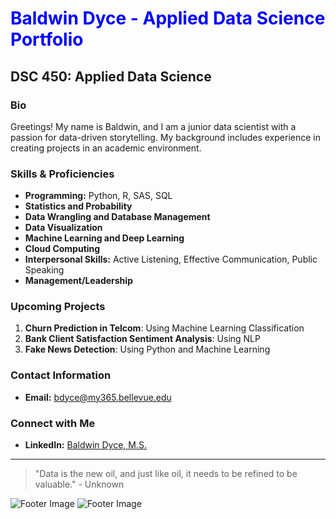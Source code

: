 <h1 style="color: blue;">Baldwin Dyce - Applied Data Science Portfolio</h1>

## DSC 450: Applied Data Science

### Bio
Greetings! My name is Baldwin, and I am a junior data scientist with a passion for data-driven storytelling. My background includes experience in creating projects in an academic environment.

### Skills & Proficiencies
- **Programming:** Python, R, SAS, SQL
- **Statistics and Probability**
- **Data Wrangling and Database Management**
- **Data Visualization**
- **Machine Learning and Deep Learning**
- **Cloud Computing**
- **Interpersonal Skills:** Active Listening, Effective Communication, Public Speaking
- **Management/Leadership**

### Upcoming Projects
1. **Churn Prediction in Telcom**: Using Machine Learning Classification
2. **Bank Client Satisfaction Sentiment Analysis**: Using NLP
3. **Fake News Detection**: Using Python and Machine Learning

### Contact Information
- **Email:** [bdyce@my365.bellevue.edu](mailto:bdyce@my365.bellevue.edu)

### Connect with Me
- **LinkedIn:** [Baldwin Dyce, M.S.](https://www.linkedin.com/in/baldwin-dyce-m-s-73056424)

---

> "Data is the new oil, and just like oil, it needs to be refined to be valuable." - Unknown

![Footer Image](https://via.placeholder.com/800x100.png?text=Explore+My+Projects)
![Footer Image](https://via.placeholder.com/800x100.png?text=Explore+My+Projects)

